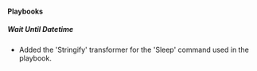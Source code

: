 
#### Playbooks

##### Wait Until Datetime

- Added the 'Stringify' transformer for the 'Sleep' command used in the playbook.
